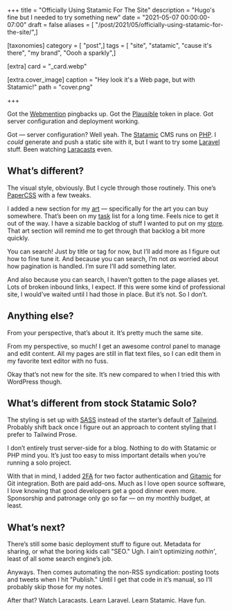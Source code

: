 +++
title = "Officially Using Statamic For The Site"
description = "Hugo's fine but I needed to try something new"
date = "2021-05-07 00:00:00-07:00"
draft = false
aliases = [ "/post/2021/05/officially-using-statamic-for-the-site/",]

[taxonomies]
category = [ "post",]
tags = [ "site", "statamic", "cause it's there", "my brand", "Oooh a sparkly",]

[extra]
card = "_card.webp"

[extra.cover_image]
caption = "Hey look it's a Web page, but with Statamic!"
path = "cover.png"

+++

Got the [Webmention][webmention] pingbacks up.  Got the [Plausible][plausible]
token in place.  Got server configuration and deployment working.

Got — server configuration?  Well yeah.  The [Statamic][statamic] CMS runs on
[PHP][php].  I *could* generate and push a static site with it, but I want to
try some [Laravel][laravel] stuff.  Been watching [Laracasts][laracasts] even.

## What’s different?

The visual style, obviously.  But I cycle through those routinely.  This one’s
[PaperCSS][paper-css] with a few tweaks.

I added a new section for my [art][] — specifically for the art you can buy
somewhere.  That’s been on my [task][] list for a long time.  Feels nice to get
it out of the way.  I have a sizable backlog of stuff I wanted to put on my
[store][].  That art section will remind me to get through that backlog a bit
more quickly.

You can search! Just by title or tag for now, but I’ll add more as I figure out
how to fine tune it. And because you can search, I’m not *as* worried about how
pagination is handled. I’m sure I’ll add something later.

And also because you can search, I haven’t gotten to the page aliases yet. Lots
of broken inbound links, I expect. If this were some kind of professional site,
I would’ve waited until I had those in place. But it’s not. So I don’t.

## Anything else?

From your perspective, that’s about it.  It’s pretty much the same site.

From my perspective, so much!  I get an awesome control panel to manage and
edit content.  All my pages are still in flat text files, so I can edit them in
my favorite text editor with no fuss.

Okay that’s not new for the site.  It’s new compared to when I tried this with
WordPress though.

## What’s different from stock Statamic Solo?

The styling is set up with [SASS][sass] instead of the starter’s default of
[Tailwind][tailwind].  Probably shift back once I figure out an approach to
content styling that I prefer to Tailwind Prose.

I don’t entirely trust server-side for a blog.  Nothing to do with Statamic or
PHP mind you.  It’s just too easy to miss important details when you’re running
a solo project.

With that in mind, I added [2FA][2fa] for two factor authentication and
[Gitamic][gitamic] for Git integration.  Both are paid add-ons.  Much as I love
open source software, I love knowing that good developers get a good dinner
even more.  Sponsorship and patronage only go so far — on my monthly budget, at
least.

## What’s next?

There’s still some basic deployment stuff to figure out.  Metadata for sharing,
or what the boring kids call "SEO." Ugh.  I ain’t optimizing *nothin’*, least
of all some search engine’s job.

Anyways.  Then comes automating the non-RSS syndication: posting toots and
tweets when I hit "Publish." Until I get that code in it’s manual, so I’ll
probably skip those for my notes.

After that?  Watch Laracasts.  Learn Laravel.  Learn Statamic.  Have fun.

[webmention]: https://webmention.io
[plausible]: https://plausible.io
[statamic]: https://statamic.com
[php]: https://php.net
[laravel]: https://laravel.com/
[laracasts]: https://laracasts.com/
[paper-css]: https://www.getpapercss.com/
[art]: /art
[task]: /tags/taskwarrior
[store]: https://www.designbyhumans.com/shop/randomgeek/
[sass]: https://sass-lang.com/
[tailwind]: https://tailwindcss.com/
[2fa]: https://statamic.com/addons/jrc9designstudio/2fa
[gitamic]: https://statamic.com/addons/simonhamp/gitamic
